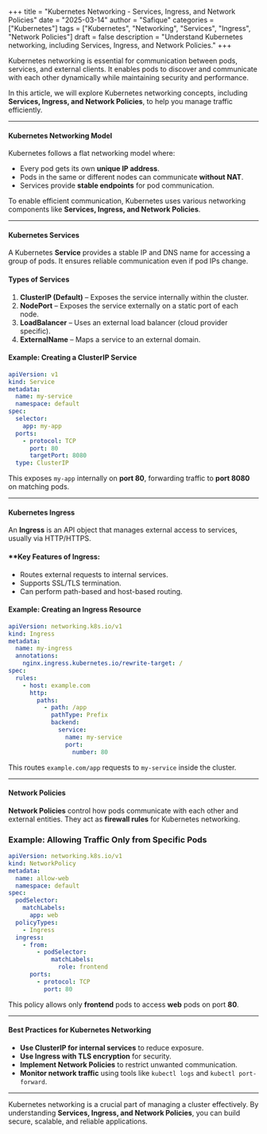 +++
title = "Kubernetes Networking - Services, Ingress, and Network Policies"
date = "2025-03-14"
author = "Safique"
categories = ["Kubernetes"]
tags = ["Kubernetes", "Networking", "Services", "Ingress", "Network Policies"]
draft = false
description = "Understand Kubernetes networking, including Services, Ingress, and Network Policies."
+++

Kubernetes networking is essential for communication between pods, services, and external clients. It enables pods to discover and communicate with each other dynamically while maintaining security and performance.

In this article, we will explore Kubernetes networking concepts, including **Services, Ingress, and Network Policies**, to help you manage traffic efficiently.
<!--more-->
---

#### Kubernetes Networking Model

Kubernetes follows a flat networking model where:  
- Every pod gets its own **unique IP address**.  
- Pods in the same or different nodes can communicate **without NAT**.  
- Services provide **stable endpoints** for pod communication.  

To enable efficient communication, Kubernetes uses various networking components like **Services, Ingress, and Network Policies**.

---

#### Kubernetes Services

A Kubernetes **Service** provides a stable IP and DNS name for accessing a group of pods. It ensures reliable communication even if pod IPs change.

#### **Types of Services**  
1. **ClusterIP (Default)** – Exposes the service internally within the cluster.  
2. **NodePort** – Exposes the service externally on a static port of each node.  
3. **LoadBalancer** – Uses an external load balancer (cloud provider specific).  
4. **ExternalName** – Maps a service to an external domain.

#### Example: Creating a ClusterIP Service
```yaml
apiVersion: v1
kind: Service
metadata:
  name: my-service
  namespace: default
spec:
  selector:
    app: my-app
  ports:
    - protocol: TCP
      port: 80
      targetPort: 8080
  type: ClusterIP
```
This exposes `my-app` internally on **port 80**, forwarding traffic to **port 8080** on matching pods.

---

#### Kubernetes Ingress

An **Ingress** is an API object that manages external access to services, usually via HTTP/HTTPS.

#### **Key Features of Ingress:
- Routes external requests to internal services.  
- Supports SSL/TLS termination.  
- Can perform path-based and host-based routing.

#### **Example: Creating an Ingress Resource**  
```yaml
apiVersion: networking.k8s.io/v1
kind: Ingress
metadata:
  name: my-ingress
  annotations:
    nginx.ingress.kubernetes.io/rewrite-target: /
spec:
  rules:
    - host: example.com
      http:
        paths:
          - path: /app
            pathType: Prefix
            backend:
              service:
                name: my-service
                port:
                  number: 80
```
This routes `example.com/app` requests to `my-service` inside the cluster.

---

#### Network Policies

**Network Policies** control how pods communicate with each other and external entities. They act as **firewall rules** for Kubernetes networking.

### **Example: Allowing Traffic Only from Specific Pods**  
```yaml
apiVersion: networking.k8s.io/v1
kind: NetworkPolicy
metadata:
  name: allow-web
  namespace: default
spec:
  podSelector:
    matchLabels:
      app: web
  policyTypes:
    - Ingress
  ingress:
    - from:
        - podSelector:
            matchLabels:
              role: frontend
      ports:
        - protocol: TCP
          port: 80
```
This policy allows only **frontend** pods to access **web** pods on port **80**.

---

#### Best Practices for Kubernetes Networking

- **Use ClusterIP for internal services** to reduce exposure.  
- **Use Ingress with TLS encryption** for security.  
- **Implement Network Policies** to restrict unwanted communication.  
- **Monitor network traffic** using tools like `kubectl logs` and `kubectl port-forward`.  

---


Kubernetes networking is a crucial part of managing a cluster effectively. By understanding **Services, Ingress, and Network Policies**, you can build secure, scalable, and reliable applications.  


